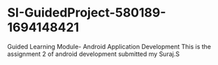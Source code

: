 # SI-GuidedProject-580189-1694148421
Guided Learning Module- Android Application Development
This is the assignment 2 of android development submitted my Suraj.S 
